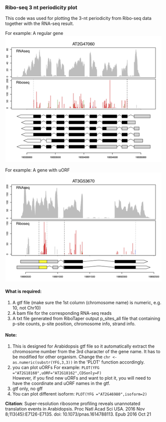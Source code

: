 ### Ribo-seq 3 nt periodicity plot 
This code was used for plotting the 3-nt periodicity from Ribo-seq data together with the RNA-seq result.  

For example: A regular gene
![alt text](https://github.com/PollyHsuLab/Ribo-seq-plot-for-Hsu-et-al-2016/blob/master/Rplot01.jpg)

For example: A gene with uORF
![alt text](https://github.com/PollyHsuLab/Ribo-seq-plot-for-Hsu-et-al-2016/blob/master/Rplot02.jpg)

#### What is required:
1. A gtf file (make sure the 1st column (chromosome name) is numeric, e.g. 10, not Chr10)  
2. A bam file for the corresponding RNA-seq reads  
3. A txt file generated from RiboTaper output p_sites_all file that containing p-site counts, p-site position, chromosome info, strand info.   

#### Note:
1. This is designed for Arabidopsis gtf file so it automatically extract the chromosome number from the 3rd character of the gene name. It has to be modified for other organism. Change the `chr <- as.numeric(substr(YFG,3,3))` in the 'PLOT' function accordingly.  
2. you can plot uORFs For example: `PLOT(YFG ="AT2G18160",uORF="AT2G18162",CDSonly=F)`    
   However, if you find new uORFs and want to plot it, you will need to have the coordinate and uORF names in the gtf.  
3. gtf only, no gff  
4. You can plot different isoform: `PLOT(YFG ="AT2G46980",isoform=2)`  

**Citation**: Super-resolution ribosome profiling reveals unannotated translation events in Arabidopsis. Proc Natl Acad Sci USA. 2016 Nov 8;113(45):E7126-E7135. doi: 10.1073/pnas.1614788113. Epub 2016 Oct 21
